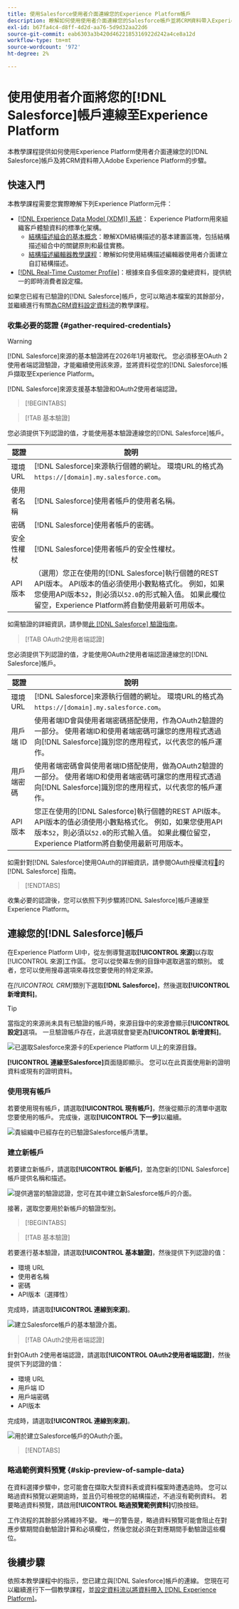 ```yaml
---
title: 使用Salesforce使用者介面連線您的Experience Platform帳戶
description: 瞭解如何使用使用者介面連線您的Salesforce帳戶並將CRM資料帶入Experience Platform。
exl-id: b67fa4c4-d8ff-4d2d-aa76-5d9d32aa22d6
source-git-commit: eab6303a3b420d4622185316922d242a4ce8a12d
workflow-type: tm+mt
source-wordcount: '972'
ht-degree: 2%

---
```


# 使用使用者介面將您的[!DNL Salesforce]帳戶連線至Experience Platform

本教學課程提供如何使用Experience Platform使用者介面連線您的[!DNL Salesforce]帳戶及將CRM資料帶入Adobe Experience Platform的步驟。

## 快速入門

本教學課程需要您實際瞭解下列Experience Platform元件：

* [[!DNL Experience Data Model (XDM)] 系統](../../../../../xdm/home.md)： Experience Platform用來組織客戶體驗資料的標準化架構。
   * [結構描述組合的基本概念](../../../../../xdm/schema/composition.md)：瞭解XDM結構描述的基本建置區塊，包括結構描述組合中的關鍵原則和最佳實務。
   * [結構描述編輯器教學課程](../../../../../xdm/tutorials/create-schema-ui.md)：瞭解如何使用結構描述編輯器使用者介面建立自訂結構描述。
* [[!DNL Real-Time Customer Profile]](../../../../../profile/home.md)：根據來自多個來源的彙總資料，提供統一的即時消費者設定檔。

如果您已經有已驗證的[!DNL Salesforce]帳戶，您可以略過本檔案的其餘部分，並繼續進行有關[為CRM資料設定資料流](../../dataflow/crm.md)的教學課程。

### 收集必要的認證 {#gather-required-credentials}

>[!WARNING]
>
>[!DNL Salesforce]來源的基本驗證將在2026年1月被取代。 您必須移至OAuth 2使用者端認證驗證，才能繼續使用該來源，並將資料從您的[!DNL Salesforce]帳戶擷取至Experience Platform。

[!DNL Salesforce]來源支援基本驗證和OAuth2使用者端認證。

>[!BEGINTABS]

>[!TAB 基本驗證]

您必須提供下列認證的值，才能使用基本驗證連線您的[!DNL Salesforce]帳戶。

| 認證 | 說明 |
| --- | --- |
| 環境 URL | [!DNL Salesforce]來源執行個體的網址。 環境URL的格式為`https://[domain].my.salesforce.com`。 |
| 使用者名稱 | [!DNL Salesforce]使用者帳戶的使用者名稱。 |
| 密碼 | [!DNL Salesforce]使用者帳戶的密碼。 |
| 安全性權杖 | [!DNL Salesforce]使用者帳戶的安全性權杖。 |
| API版本 | （選用）您正在使用的[!DNL Salesforce]執行個體的REST API版本。 API版本的值必須使用小數點格式化。 例如，如果您使用API版本`52`，則必須以`52.0`的形式輸入值。 如果此欄位留空，Experience Platform將自動使用最新可用版本。 |

如需驗證的詳細資訊，請參閱[此 [!DNL Salesforce] 驗證指南](https://developer.salesforce.com/docs/atlas.en-us.api_rest.meta/api_rest/quickstart_oauth.htm)。

>[!TAB OAuth2使用者端認證]

您必須提供下列認證的值，才能使用OAuth2使用者端認證連線您的[!DNL Salesforce]帳戶。

| 認證 | 說明 |
| --- | --- |
| 環境 URL | [!DNL Salesforce]來源執行個體的網址。 環境URL的格式為`https://[domain].my.salesforce.com`。 |
| 用戶端 ID | 使用者端ID會與使用者端密碼搭配使用，作為OAuth2驗證的一部分。 使用者端ID和使用者端密碼可讓您的應用程式透過向[!DNL Salesforce]識別您的應用程式，以代表您的帳戶運作。 |
| 用戶端密碼 | 使用者端密碼會與使用者端ID搭配使用，做為OAuth2驗證的一部分。 使用者端ID和使用者端密碼可讓您的應用程式透過向[!DNL Salesforce]識別您的應用程式，以代表您的帳戶運作。 |
| API版本 | 您正在使用的[!DNL Salesforce]執行個體的REST API版本。 API版本的值必須使用小數點格式化。 例如，如果您使用API版本`52`，則必須以`52.0`的形式輸入值。 如果此欄位留空，Experience Platform將自動使用最新可用版本。 |

如需針對[!DNL Salesforce]使用OAuth的詳細資訊，請參閱OAuth授權流程[&#128279;](https://help.salesforce.com/s/articleView?id=sf.remoteaccess_oauth_flows.htm&type=5)的[!DNL Salesforce] 指南。

>[!ENDTABS]

收集必要的認證後，您可以依照下列步驟將[!DNL Salesforce]帳戶連線至Experience Platform。

## 連線您的[!DNL Salesforce]帳戶

在Experience Platform UI中，從左側導覽選取&#x200B;**[!UICONTROL 來源]**&#x200B;以存取[!UICONTROL 來源]工作區。 您可以從熒幕左側的目錄中選取適當的類別。 或者，您可以使用搜尋選項來尋找您要使用的特定來源。

在&#x200B;*[!UICONTROL CRM]*&#x200B;類別下選取&#x200B;**[!DNL Salesforce]**，然後選取&#x200B;**[!UICONTROL 新增資料]**。

>[!TIP]
>
>當指定的來源尚未具有已驗證的帳戶時，來源目錄中的來源會顯示&#x200B;**[!UICONTROL 設定]**&#x200B;選項。 一旦驗證帳戶存在，此選項就會變更為&#x200B;**[!UICONTROL 新增資料]**。

![已選取Salesforce來源卡的Experience Platform UI上的來源目錄。](../../../../images/tutorials/create/salesforce/catalog.png)

**[!UICONTROL 連線至Salesforce]**&#x200B;頁面隨即顯示。 您可以在此頁面使用新的證明資料或現有的證明資料。

### 使用現有帳戶

若要使用現有帳戶，請選取&#x200B;**[!UICONTROL 現有帳戶]**，然後從顯示的清單中選取您要使用的帳戶。 完成後，選取&#x200B;**[!UICONTROL 下一步]**&#x200B;以繼續。

![貴組織中已經存在的已驗證Salesforce帳戶清單。](../../../../images/tutorials/create/salesforce/existing.png)

### 建立新帳戶

若要建立新帳戶，請選取&#x200B;**[!UICONTROL 新帳戶]**，並為您新的[!DNL Salesforce]帳戶提供名稱和描述。

![提供適當的驗證認證，您可在其中建立新Salesforce帳戶的介面。](../../../../images/tutorials/create/salesforce/new.png)

接著，選取您要用於新帳戶的驗證型別。

>[!BEGINTABS]

>[!TAB 基本驗證]

若要進行基本驗證，請選取&#x200B;**[!UICONTROL 基本驗證]**，然後提供下列認證的值：

* 環境 URL
* 使用者名稱
* 密碼
* API版本（選擇性）

完成時，請選取&#x200B;**[!UICONTROL 連線到來源]**。

![建立Salesforce帳戶的基本驗證介面。](../../../../images/tutorials/create/salesforce/basic.png)

>[!TAB OAuth2使用者端認證]

針對OAuth 2使用者端認證，請選取&#x200B;**[!UICONTROL OAuth2使用者端認證]**，然後提供下列認證的值：

* 環境 URL
* 用戶端 ID
* 用戶端密碼
* API版本

完成時，請選取&#x200B;**[!UICONTROL 連線到來源]**。

![用於建立Salesforce帳戶的OAuth介面。](../../../../images/tutorials/create/salesforce/oauth2.png)

>[!ENDTABS]

### 略過範例資料預覽 {#skip-preview-of-sample-data}

在資料選擇步驟中，您可能會在擷取大型資料表或資料檔案時遭遇逾時。 您可以略過資料預覽以避開逾時，並且仍可檢視您的結構描述，不過沒有範例資料。 若要略過資料預覽，請啟用&#x200B;**[!UICONTROL 略過預覽範例資料]**&#x200B;切換按鈕。

工作流程的其餘部分將維持不變。 唯一的警告是，略過資料預覽可能會阻止在對應步驟期間自動驗證計算和必填欄位，然後您就必須在對應期間手動驗證這些欄位。

## 後續步驟

依照本教學課程中的指示，您已建立與[!DNL Salesforce]帳戶的連線。 您現在可以繼續進行下一個教學課程，並[設定資料流以將資料帶入 [!DNL Experience Platform]](../../dataflow/crm.md)。
